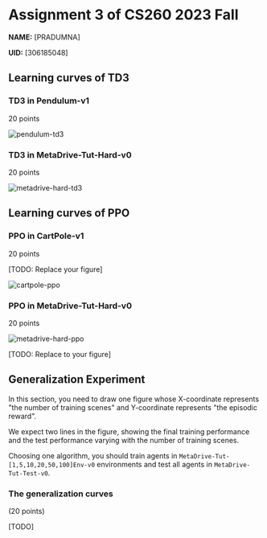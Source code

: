 # Assignment 3 of CS260 2023 Fall

**NAME:** [PRADUMNA]

**UID:** [306185048]


## Learning curves of TD3

### TD3 in Pendulum-v1

20 points

![pendulum-td3](https://github.com/pradumna-gautam/cs260r-assignment-2023fall/assets/65444978/cc283548-1126-4d35-8f6b-3fef34c185eb)


### TD3 in MetaDrive-Tut-Hard-v0

20 points

![metadrive-hard-td3](https://github.com/pradumna-gautam/cs260r-assignment-2023fall/assets/65444978/34a133c6-d19b-4bae-9e49-7389621e3779)


## Learning curves of PPO


### PPO in CartPole-v1

20 points

[TODO: Replace your figure]

![cartpole-ppo](https://github.com/pradumna-gautam/cs260r-assignment-2023fall/assets/65444978/db98d0a1-dbb0-48b6-81d9-13b0eb721f63)

### PPO in MetaDrive-Tut-Hard-v0

20 points

![metadrive-hard-ppo](https://github.com/pradumna-gautam/cs260r-assignment-2023fall/assets/65444978/36d5c25f-616b-42fa-af4d-6f0d3a845241)

[TODO: Replace to your figure]



## Generalization Experiment

In this section, you need to draw one figure
whose X-coordinate represents "the number of training scenes" and 
Y-coordinate represents "the episodic reward".

We expect two lines in the figure, showing the final training performance and 
the test performance varying with the number of training scenes. 

Choosing one algorithm, you should train agents in `MetaDrive-Tut-[1,5,10,20,50,100]Env-v0` environments and test all agents in `MetaDrive-Tut-Test-v0`.


### The generalization curves

(20 points)

[TODO]




